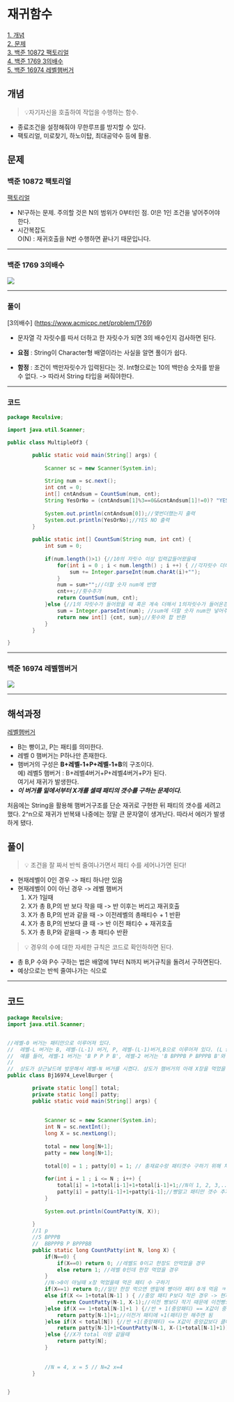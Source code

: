 # 재귀함수

[1. 개념](#개념)</br>
[2. 문제](#문제)</br>
[3. 백준 10872 팩토리얼](#백준-10872-팩토리얼)</br>
[4. 백준 1769 3의배수](#백준-1769-3의배수)</br>
[5. 백준 16974 레벨햄버거](#백준-16974-레벨햄버거)</br> 

## 개념
> 💡자기자신을 호출하여 작업을 수행하는 함수.</br>

- 종료조건을 설정해줘야 무한루프를 방지할 수 있다.</br>
- 팩토리얼, 미로찾기, 하노이탑, 최대공약수 등에 활용. </br>

## 문제

### 백준 10872 팩토리얼
[팩토리얼](https://www.acmicpc.net/problem/10872)</br>
- N!구하는 문제. 주의할 것은 N의 범위가 0부터인 점. 0!은 1인 조건을 넣어주어야 한다.</br>
- 시간복잡도</br>
O(N) : 재귀호출을 N번 수행하면 끝나기 때문입니다.</br>

---

### 백준 1769 3의배수

![](https://images.velog.io/images/oh_yunseong/post/be84e2ee-ed59-4b0e-be83-42790589118f/%E1%84%87%E1%85%A2%E1%86%A8%E1%84%8C%E1%85%AE%E1%86%AB1769_3%E1%84%8B%E1%85%B4%E1%84%87%E1%85%A2%E1%84%89%E1%85%AE.png)


---
### 풀이

[3의배수] (https://www.acmicpc.net/problem/1769)</br>
- 문자열 각 자릿수를 따서 더하고 한 자릿수가 되면 3의 배수인지 검사하면 된다. </br>

- **요점** : String이 Character형 배열이라는 사실을 알면 풀이가 쉽다.</br>

- **함정** : 조건이 백만자릿수가 입력된다는 것. Int형으로는 10의 백만승 숫자를 받을 수 없다. -> 따라서 String 타입을 써줘야한다. </br>
---
### 코드
``` java
package Reculsive;

import java.util.Scanner;

public class MultipleOf3 {

		public static void main(String[] args) {
			
			Scanner sc = new Scanner(System.in);
			
			String num = sc.next();
			int cnt = 0;
			int[] cntAndsum = CountSum(num, cnt);
			String YesOrNo = (cntAndsum[1]%3==0&&cntAndsum[1]!=0)? "YES": "NO";//각 자릿수 합이 0이 아니거나 3의배수이면 YES 아니면 NO 
			
			System.out.println(cntAndsum[0]);//몇번더했는지 출력
			System.out.println(YesOrNo);//YES NO 출력
		}
		
		public static int[] CountSum(String num, int cnt) {
			int sum = 0;
			
			if(num.length()>1) {//10의 자릿수 이상 입력값들어왔을때
				for(int i = 0 ; i < num.length() ; i ++) { //각자릿수 더해주고
					sum += Integer.parseInt(num.charAt(i)+"");
				}
				num = sum+"";//더할 숫자 num에 반영
				cnt++;//횟수추가
				return CountSum(num, cnt);
			}else {//1의 자릿수가 들어왔을 때 혹은 계속 더해서 1의자릿수가 들어온경우  
				sum = Integer.parseInt(num); //sum에 더할 숫자 num만 넣어주고 반복문 종료 
				return new int[] {cnt, sum};//횟수와 합 반환
			}	
		}

}

```


---
### 백준 16974 레벨햄버거

![](https://images.velog.io/images/oh_yunseong/post/46724161-737d-4742-8eab-f7269b566f85/%E1%84%87%E1%85%A2%E1%86%A8%E1%84%8C%E1%85%AE%E1%86%AB16974_%E1%84%85%E1%85%A6%E1%84%87%E1%85%A6%E1%86%AF%E1%84%92%E1%85%A2%E1%86%B7%E1%84%87%E1%85%A5%E1%84%80%E1%85%A5.png)

---

## 해석과정
[레벨햄버거](https://www.acmicpc.net/problem/16974)</br>
- B는 빵이고, P는 패티를 의미한다. </br>
- 레벨 0 햄버거는 P하나만 존재한다. </br>
- 햄버거의 구성은 **B+레벨-1+P+레벨-1+B**의 구조이다. </br>
예) 레벨5 햄버거 : B+레벨4버거+P+레벨4버거+P가 된다.</br>
여기서 재귀가 발생한다. </br>
- ***이 버거를 밑에서부터 X개를 셀때 패티의 갯수를 구하는 문제이다.***</br>

처음에는 String을 활용해 햄버거구조를 단순 재귀로 구현한 뒤 패티의 갯수를 세려고 했다. 2^n으로 재귀가 반복돼 나중에는 정말 큰 문자열이 생겨난다. 따라서 에러가 발생하게 됐다.</br>

## 풀이

> 💡 조건을 잘 짜서 반씩 줄여나가면서 패티 수를 세어나가면 된다!</br>

- 현재레벨이 0인 경우 -> 패티 하나만 있음</br>
- 현재레벨이 0이 아닌 경우 -> 레벨 햄버거</br>
	1. X가 1일때 </br>
    2. X가 총 B,P의 반 보다 작을 때 -> 반 이후는 버리고 재귀호출</br>
    3. X가 총 B,P의 반과 같을 때 -> 이전레벨의 총패티수 + 1 반환</br>
    4. X가 총 B,P의 반보다 클 때 -> 반 이전 패티수 + 재귀호출  </br>
    5. X가 총 B,P와 같을때 -> 총 패티수 반환</br>
> 💡 경우의 수에 대한 자세한 규칙은 코드로 확인하하면 된다.</br>
- 총 B,P 수와 P수 구하는 법은 배열에 1부터 N까지 버거규칙을 돌려서 구하면된다. </br>
- 예상으로는 반씩 줄여나가는 식으로 </br>
---
## 코드

``` java
package Reculsive;
import java.util.Scanner;


//레벨-0 버거는 패티만으로 이루어져 있다.
//	레벨-L 버거는 B, 레벨-(L-1) 버거, P, 레벨-(L-1)버거,B으로 이루어져 있다. (L ≥ 1)
//	예를 들어, 레벨-1 버거는 'B P P P B', 레벨-2 버거는 'B BPPPB P BPPPB B'와 같이 생겼다. (B는 햄버거번, P는 패티)
//
//	상도가 상근날드에 방문해서 레벨-N 버거를 시켰다. 상도가 햄버거의 아래 X장을 먹었을 때, 먹은 패티는 몇 장일까? 한 장은 햄버거번 또는 패티 한 장이다.
public class Bj16974_LevelBurger {

		private static long[] total;
		private static long[] patty;	
		public static void main(String[] args) {
			
			
			Scanner sc = new Scanner(System.in);
			int N = sc.nextInt();
			long X = sc.nextLong();
			
			total = new long[N+1];
			patty = new long[N+1];
			
			total[0] = 1 ; patty[0] = 1; // 총재료수랑 패티갯수 구하기 위해 처음 패티한장있는걸 초기화 해줌  
			
			for(int i = 1 ; i <= N ; i++) {
				total[i] = 1+total[i-1]+1+total[i-1]+1;//N이 1, 2, 3,...일 경우를 차례로 배열에 갯수를 저장해줌
				patty[i] = patty[i-1]+1+patty[i-1];//빵말고 패티만 갯수 추가 
			}
			
			System.out.println(CountPatty(N, X));
			
		}
		//1 p
		//5 BPPPB
		//  BBPPPB P BPPPBB
		public static long CountPatty(int N, long X) {
			if(N==0) {
				if(X==0) return 0; //레벨도 0이고 한장도 안먹었을 경우
				else return 1; //레벨 0인데 한장 먹었을 경우
			} 
			//N->0이 아닐때 x장 먹었을때 먹은 패티 수 구하기 
			if(X==1) return 0;//일단 한장 먹으면 맨밑에 빵이라 패티 0개 먹음 ㅋㅋ
			else if(X <= 1+total[N-1] ) { //중앙 패티 P보다 작은 경우 -> 현재의 반은 이전레벨에 빵하나만 더한것이기 때문에 이전 호출 +1(빵)을 해준것
				return CountPatty(N-1, X-1);//이전 빵보다 작기 때문에 이전빵으로 다시비교하기 위해 + x-1은 맨앞의빵은 셀 필요가 없어서
			}else if(X == 1+total[N-1]+1 ) {//반 + 1(중앙패티) == X값이 중앙값과 같을 때
				return patty[N-1]+1;//이전거 패티에 +1(패티)만 해주면 됨
			}else if(X < total[N]) {//반 +1(중앙패티) <= X값이 중앙값보다 클때
				return patty[N-1]+1+CountPatty(N-1, X-(1+total[N-1]+1)); //반보다 크면 반까진 이전레벨패티갯수로 세고 나머지X는 이전레벨 총 재료+빵+패티만큼 줄인다음에 재귀하면 된다.
			}else {//X가 total 이랑 같을때 
				return patty[N];
			}
			 
			
			//N = 4, x = 5 // N=2 x=4
		}


}

```





